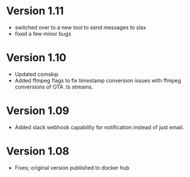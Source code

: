 # Version 1.11
* switched over to a new tool to send messages to slax
* fixed a few minor bugs

# Version 1.10
* Updated comskip
* Added ffmpeg flags to fix timestamp conversion issues with ffmpeg conversions of OTA .ts streams.

# Version 1.09
* Added slack webhook capability for notification instead of just email.

# Version 1.08
* Fixes; original version published to docker hub
